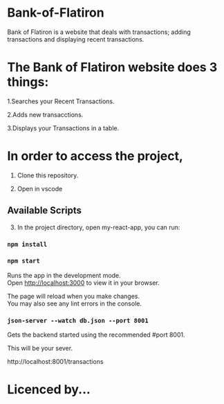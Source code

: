 # Bank-of-Flatiron

Bank of Flatiron is a website that deals with transactions; adding transactions and displaying recent transactions.

# The Bank of Flatiron website does 3 things:

1.Searches your Recent Transactions.

2.Adds new transacctions.

3.Displays your Transactions in a table.

# In order to access the project,

1. Clone this repository.

2. Open in vscode
## Available Scripts

3. In the project directory, open my-react-app, you can run:

### `npm install`

### `npm start`

Runs the app in the development mode.\
Open [http://localhost:3000](http://localhost:3000) to view it in your browser.

The page will reload when you make changes.\
You may also see any lint errors in the console.
 
 ### `json-server --watch db.json --port 8001`
 
 Gets the backend started using the recommended #port 8001.
 
 This will be your sever.
 
 http://localhost:8001/transactions
 
 # Licenced by...
 
 
 
